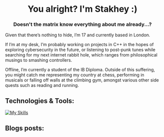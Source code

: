 <h1 align="center">You alright? I'm Stakhey :) </h1>
<h3 align="center">Doesn't the matrix know everything about me already...?</h3>

<p> Given that there’s nothing to hide, I’m 17 and currently based in London.

If I’m at my desk, I’m probably working on projects in C++ in the hopes of exploring cybersecurity in the future, or listening to post-punk tunes while searching for my next internet rabbit hole, which ranges from philosophical musings to smashing controllers.

Offline, I’m currently a student of the IB Diploma. Outside of this suffering, you might catch me representing my country at chess, performing in musicals or falling off walls at the climbing gym, amongst various other side quests such as reading and running.

## Technologies & Tools:

[![My Skills](https://skillicons.dev/icons?i=github,linux,bash,vscode,godot,obsidian,py,java,html,css,cpp,&theme=dark)](https://skillicons.dev)

## Blogs posts:
<!-- BLOG-POST-LIST:START -->
<!-- BLOG-POST-LIST:END -->
